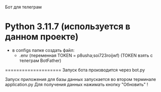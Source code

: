 Бот для телеграм

Python 3.11.7 (используется в данном проекте)
===================

- в configs папке создать файл:
    - .env (переменная TOKEN = p8usha;soi723roijwf)
            (TOKEN взять с телеграм BotFather)
      
====================
Запуск бота производится через bot.py

Запуск приложения для базы данных запускается во втором терминале application.py
Для получения данных нажимать кнопку "Обновить" !